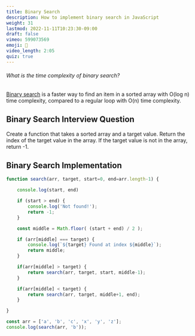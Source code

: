 ```yaml
---
title: Binary Search
description: How to implement binary search in JavaScript
weight: 31
lastmod: 2022-11-11T10:23:30-09:00
draft: false
vimeo: 599073569
emoji: 🔪
video_length: 2:05
quiz: true
---
```


<quiz-modal options="O(1):O(log n):O(n):O(n^2)" answer="O(log n)" prize="10">
  <h6>What is the time complexity of binary search?</h6>
</quiz-modal>

[Binary search](https://en.wikipedia.org/wiki/Binary_search_algorithm) is a faster way to find an item in a sorted array with O(log n) time complexity, compared to a regular loop with O(n) time complexity.

## Binary Search Interview Question

Create a function that takes a sorted array and a target value. Return the index of the target value in the array. If the target value is not in the array, return -1.

## Binary Search Implementation

```js
function search(arr, target, start=0, end=arr.length-1) {

    console.log(start, end)

    if (start > end) {
        console.log('Not found!');
        return -1;
    } 

    const middle = Math.floor( (start + end) / 2 );

    if (arr[middle] === target) {
        console.log(`${target} Found at index ${middle}`);
        return middle;
    } 

    if(arr[middle] > target) {
        return search(arr, target, start, middle-1);
    }

    if(arr[middle] < target) {
        return search(arr, target, middle+1, end);
    }

}

const arr = ['a', 'b', 'c', 'x', 'y', 'z'];
console.log(search(arr, 'b'));
```